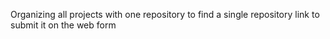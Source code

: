 Organizing all projects with one repository to find a single repository link to submit it on the web form
